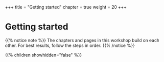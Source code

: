 +++
title = "Getting started"
chapter = true
weight = 20
+++

# Getting started

{{% notice note %}}
The chapters and pages in this workshop build on each other. For best results, follow the steps in order.
{{% /notice %}}

{{% children showhidden="false" %}}
